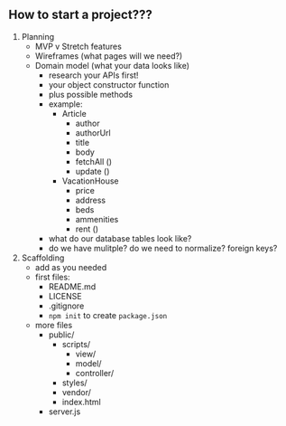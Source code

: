 ## How to start a project???

1. Planning
    - MVP v Stretch features
    - Wireframes (what pages will we need?)
    - Domain model (what your data looks like)
        - research your APIs first!
        - your object constructor function
        - plus possible methods
        - example:
            - Article
                - author
                - authorUrl
                - title
                - body
                - fetchAll ()
                - update ()
            - VacationHouse
                - price
                - address
                - beds
                - ammenities
                - rent ()
        - what do our database tables look like?
        - do we have mulitple? do we need to normalize? foreign keys?
2. Scaffolding
    - add as you needed
    - first files:
        - README.md
        - LICENSE
        - .gitignore
        - `npm init` to create `package.json`
    - more files
        - public/
            - scripts/
                - view/
                - model/
                - controller/
            - styles/
            - vendor/
            - index.html
        - server.js